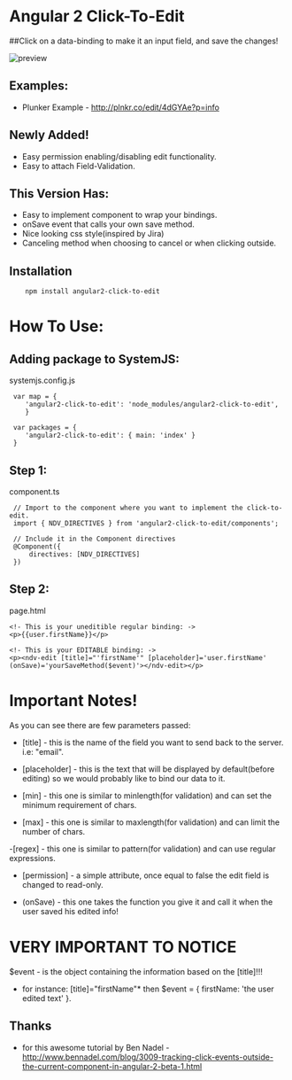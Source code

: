 
# Angular 2 Click-To-Edit
##Click on a data-binding to make it an input field, and save the changes!

<img src='https://raw.githubusercontent.com/nadavshemesh/angular2-click-to-edit/master/preview.jpg' alt='preview' />

## Examples:
- Plunker Example - http://plnkr.co/edit/4dGYAe?p=info 


## Newly Added!

- Easy permission enabling/disabling edit functionality. 
- Easy to attach Field-Validation. 

## This Version Has:

- Easy to implement component to wrap your bindings.
- onSave event that calls your own save method.
- Nice looking css style(inspired by Jira)
- Canceling method when choosing to cancel or when clicking outside.

## Installation
```
    npm install angular2-click-to-edit
```

# How To Use:  

## Adding package to SystemJS:
systemjs.config.js
```
 var map = {
	'angular2-click-to-edit': 'node_modules/angular2-click-to-edit',
	}
```
```
 var packages = {
	'angular2-click-to-edit': { main: 'index' }  
 }
```

## Step 1:
component.ts
```
 // Import to the component where you want to implement the click-to-edit.
 import { NDV_DIRECTIVES } from 'angular2-click-to-edit/components';

 // Include it in the Component directives
 @Component({
 	 directives: [NDV_DIRECTIVES]
 })

```

## Step 2:
page.html  
```
<!- This is your uneditible regular binding: ->
<p>{{user.firstName}}</p>

<!- This is your EDITABLE binding: ->
<p><ndv-edit [title]="'firstName'" [placeholder]='user.firstName' (onSave)='yourSaveMethod($event)'></ndv-edit></p>
```
# Important Notes!
 As you can see there are few parameters passed:
- [title] - this is the name of the field you want to send back to the server. i.e: "email".

- [placeholder] - this is the text that will be displayed by default(before editing)
		  so we would probably like to bind our data to it.

- [min] - this one is similar to minlength(for validation) and can set the minimum requirement of chars.

- [max] - this one is similar to maxlength(for validation) and can limit the number of chars.

-[regex] - this one is similar to pattern(for validation) and can use regular expressions.

- [permission] - a simple attribute, once equal to false the edit field is changed to read-only. 

- (onSave) - this one takes the function you give it and 
	     call it when the user saved his edited info!

# VERY IMPORTANT TO NOTICE 
$event - is the object containing the information based on the [title]!!! 
- for instance: [title]="firstName"*
  then $event = { firstName: 'the user edited text' }.


## Thanks
 - for this awesome tutorial by Ben Nadel - http://www.bennadel.com/blog/3009-tracking-click-events-outside-the-current-component-in-angular-2-beta-1.html 
